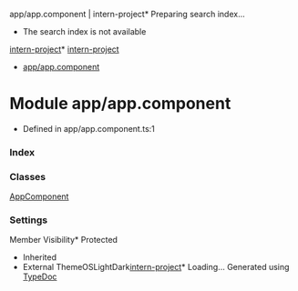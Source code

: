 
app/app.component \| intern\-project* Preparing search index...
* The search index is not available

[intern\-project](../index.md)* [intern\-project](../index.md)
* [app/app.component](app_app_component.md)

# Module app/app.component

* Defined in app/app.component.ts:1
### Index

### Classes

[AppComponent](../classes/app_app_component.AppComponent.md)
### Settings

Member Visibility* Protected
* Inherited
* External
ThemeOSLightDark[intern\-project](../index.md)* Loading...
Generated using [TypeDoc](https://typedoc.org/)


